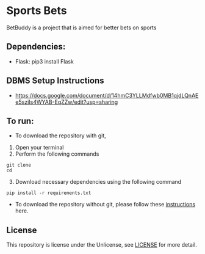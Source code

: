 # Sports Bets

BetBuddy is a project that is aimed for better bets on sports

## Dependencies:
- Flask: pip3 install Flask

## DBMS Setup Instructions
- https://docs.google.com/document/d/14hmC3YLLMdfwb0MB1qjdLQnAEe5sziIs4WYAB-EqZZw/edit?usp=sharing

## To run:
* To download the repository with git, 
1. Open your terminal
2. Perform the following commands
```
git clone
cd 
```
3. Download necessary dependencies using the following command
```
pip install -r requirements.txt
```
* To download the repository without git, please follow these [instructions]() here.

## License

This repository is license under the Unlicense, see [LICENSE](LICENSE) for more detail.
